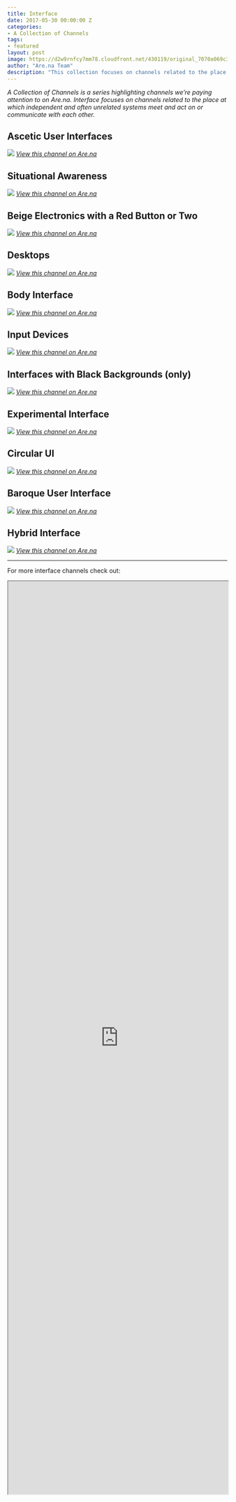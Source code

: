 ```yaml
---
title: Interface
date: 2017-05-30 00:00:00 Z
categories:
- A Collection of Channels
tags:
- featured
layout: post
image: https://d2w9rnfcy7mm78.cloudfront.net/430119/original_7070a069c33eab7bfdcd5a6867234090.jpg
author: "Are.na Team"
description: "This collection focuses on channels related to the place at which independent and often unrelated systems meet and act on or communicate with each other."
---
```


_A Collection of Channels is a series highlighting channels we’re paying attention to on Are.na. Interface focuses on channels related to the place at which independent and often unrelated systems meet and act on or communicate with each other._

## Ascetic User Interfaces
[![](https://d2w9rnfcy7mm78.cloudfront.net/142326/original_36c961148478ebf2311e792ed56838e7.jpg)](https://www.are.na/james-hicks/ascetic-user-interfaces) *[View this channel on Are.na](https://www.are.na/james-hicks/ascetic-user-interfaces)*

## Situational Awareness
[![](https://d2w9rnfcy7mm78.cloudfront.net/428185/large_e0ab12e5aefda8e12d8fffe475ea2dcc.jpg)](https://www.are.na/architecture-effects/situational-awareness) *[View this channel on Are.na](https://www.are.na/architecture-effects/situational-awareness)*

## Beige Electronics with a Red Button or Two
[![](https://d2w9rnfcy7mm78.cloudfront.net/315673/large_1cdc7592871f0781d0548b18ebbd5626.jpg)](https://www.are.na/zach-rose/beige-electronics-with-a-red-button-or-two) *[View this channel on Are.na](https://www.are.na/zach-rose/beige-electronics-with-a-red-button-or-two)*

## Desktops
[![](https://d2w9rnfcy7mm78.cloudfront.net/952851/large_3b7f81aef96f0ae8c7d0ee7b4a393b1e.png)](https://www.are.na/edouard-u/desktops-1483033537) *[View this channel on Are.na](https://www.are.na/edouard-u/desktops-1483033537)*

## Body Interface
[![](https://d2w9rnfcy7mm78.cloudfront.net/69061/large_96cfcbce1f159f97083744b177937355.jpg)](https://www.are.na/laurel-schwulst/body-interface) *[View this channel on Are.na](https://www.are.na/laurel-schwulst/body-interface)*

## Input Devices
[![](https://d2w9rnfcy7mm78.cloudfront.net/194647/original_5018755689dd8fcd2bb947f3138485bd.gif)](https://www.are.na/morgan-sutherland/input-devices) *[View this channel on Are.na](https://www.are.na/morgan-sutherland/input-devices)*

## Interfaces with Black Backgrounds (only)
[![](https://d2w9rnfcy7mm78.cloudfront.net/150296/large_adb2e1d92dfb983fe656e747ef5962e8.png)](https://www.are.na/sun-an/interface-with-black-backgrounds-only) *[View this channel on Are.na](https://www.are.na/sun-an/interface-with-black-backgrounds-only)*

## Experimental Interface
[![](https://d2w9rnfcy7mm78.cloudfront.net/151083/large_d1caa0a2f219d295b154d6f1f8961744.jpg)](https://www.are.na/john-michael-boling/experimental-interface) *[View this channel on Are.na](https://www.are.na/john-michael-boling/experimental-interface)*

## Circular UI
[![](https://d2w9rnfcy7mm78.cloudfront.net/218602/large_6695fb00d3d7e10ae5e3df34b45e1544.jpg)](https://www.are.na/laurel-schwulst/circular-ui) *[View this channel on Are.na](https://www.are.na/laurel-schwulst/circular-ui)*

## Baroque User Interface
[![](https://d2w9rnfcy7mm78.cloudfront.net/906335/large_b93ef1bbf9d3cd39c22e102ecdec8853.jpg)](https://www.are.na/james-hicks/baroque-user-interface) *[View this channel on Are.na](https://www.are.na/james-hicks/baroque-user-interface)*

## Hybrid Interface
[![](https://d2w9rnfcy7mm78.cloudfront.net/1018175/large_1ddaad6108c4b68bd57f8d3afde345dd.jpg)](https://www.are.na/arthur-roing-baer/hybrid-interface) *[View this channel on Are.na](https://www.are.na/arthur-roing-baer/hybrid-interface)*

---

For more interface channels check out:
<iframe class="arena-iframe" width="100%" height="2090" src="https://www.are.na/toby-shorin/user-interface-superchannel/embed"></iframe>
